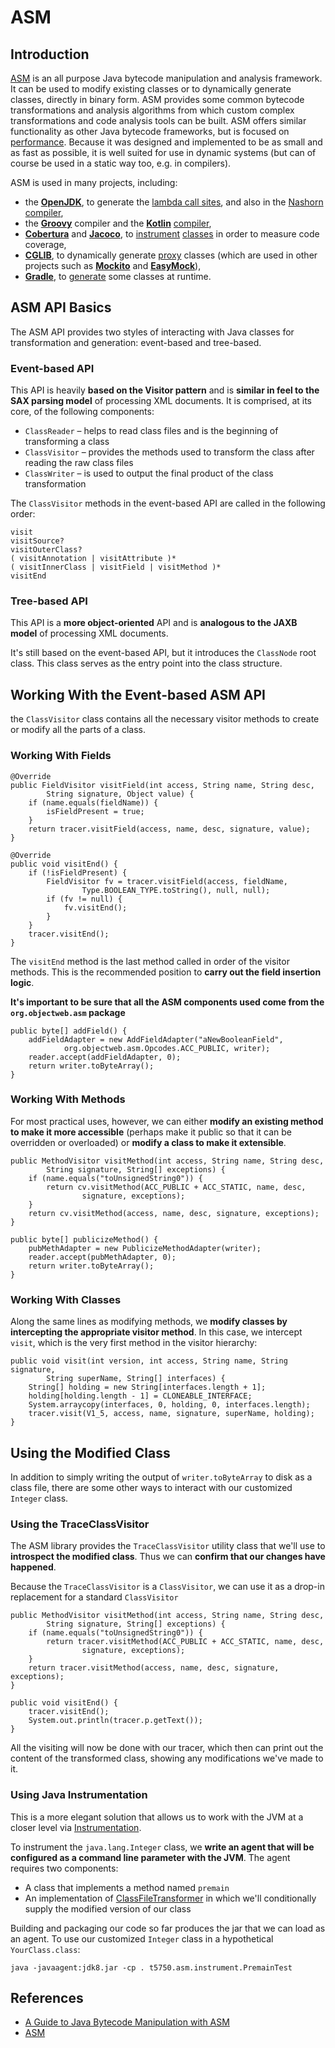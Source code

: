 # ASM

## Introduction
[ASM](https://asm.ow2.io/) is an all purpose Java bytecode manipulation and analysis framework. It can be used to modify existing classes or to dynamically generate classes, directly in binary form. ASM provides some common bytecode transformations and analysis algorithms from which custom complex transformations and code analysis tools can be built. ASM offers similar functionality as other Java bytecode frameworks, but is focused on [performance](https://asm.ow2.io/performance.html). Because it was designed and implemented to be as small and as fast as possible, it is well suited for use in dynamic systems (but can of course be used in a static way too, e.g. in compilers).

ASM is used in many projects, including:
- the **[OpenJDK](http://openjdk.java.net/)**, to generate the [lambda call sites](http://hg.openjdk.java.net/jdk8/jdk8/jdk/file/687fd7c7986d/src/share/classes/java/lang/invoke/InnerClassLambdaMetafactory.java), and also in the [Nashorn](https://en.wikipedia.org/wiki/Nashorn_(JavaScript_engine)) [compiler](http://hg.openjdk.java.net/jdk8/jdk8/nashorn/file/096dc407d310/src/jdk/nashorn/internal/codegen/ClassEmitter.java),
- the **[Groovy](http://www.groovy-lang.org/)** compiler and the **[Kotlin](https://kotlinlang.org/)** [compiler](https://github.com/JetBrains/kotlin/blob/v1.2.30/compiler/backend/src/org/jetbrains/kotlin/codegen/ClassBuilder.java),
- **[Cobertura](http://cobertura.github.io/cobertura/)** and **[Jacoco](http://www.eclemma.org/jacoco/)**, to [instrument](https://github.com/cobertura/cobertura/blob/v1_9_4/src/net/sourceforge/cobertura/instrument/ClassInstrumenter.java) [classes](https://github.com/jacoco/jacoco/blob/v0.8.1/org.jacoco.core/src/org/jacoco/core/instr/Instrumenter.java) in order to measure code coverage,
- **[CGLIB](https://github.com/cglib/cglib)**, to dynamically generate [proxy](https://github.com/cglib/cglib/blob/RELEASE_3_2_6/cglib/src/main/java/net/sf/cglib/core/ClassEmitter.java) classes (which are used in other projects such as **[Mockito](http://site.mockito.org/)** and **[EasyMock](http://easymock.org/)**),
- **[Gradle](https://gradle.org/)**, to [generate](https://github.com/gradle/gradle/blob/v4.6.0/subprojects/core/src/main/java/org/gradle/api/internal/AsmBackedClassGenerator.java) some classes at runtime.

## ASM API Basics
The ASM API provides two styles of interacting with Java classes for transformation and generation: event-based and tree-based.

### Event-based API
This API is heavily **based on the Visitor pattern** and is **similar in feel to the SAX parsing model** of processing XML documents. It is comprised, at its core, of the following components:
- `ClassReader` – helps to read class files and is the beginning of transforming a class
- `ClassVisitor` – provides the methods used to transform the class after reading the raw class files
- `ClassWriter` – is used to output the final product of the class transformation

The `ClassVisitor` methods in the event-based API are called in the following order:
```
visit
visitSource?
visitOuterClass?
( visitAnnotation | visitAttribute )*
( visitInnerClass | visitField | visitMethod )*
visitEnd
```

### Tree-based API
This API is a **more object-oriented** API and is **analogous to the JAXB model** of processing XML documents.

It's still based on the event-based API, but it introduces the `ClassNode` root class. This class serves as the entry point into the class structure.

## Working With the Event-based ASM API
the `ClassVisitor` class contains all the necessary visitor methods to create or modify all the parts of a class.

### Working With Fields
```
@Override
public FieldVisitor visitField(int access, String name, String desc,
        String signature, Object value) {
    if (name.equals(fieldName)) {
        isFieldPresent = true;
    }
    return tracer.visitField(access, name, desc, signature, value);
}

@Override
public void visitEnd() {
    if (!isFieldPresent) {
        FieldVisitor fv = tracer.visitField(access, fieldName,
                Type.BOOLEAN_TYPE.toString(), null, null);
        if (fv != null) {
            fv.visitEnd();
        }
    }
    tracer.visitEnd();
}
```
The `visitEnd` method is the last method called in order of the visitor methods. This is the recommended position to **carry out the field insertion logic**.

**It's important to be sure that all the ASM components used come from the `org.objectweb.asm` package**
```
public byte[] addField() {
    addFieldAdapter = new AddFieldAdapter("aNewBooleanField",
            org.objectweb.asm.Opcodes.ACC_PUBLIC, writer);
    reader.accept(addFieldAdapter, 0);
    return writer.toByteArray();
}
```

### Working With Methods
For most practical uses, however, we can either **modify an existing method to make it more accessible** (perhaps make it public so that it can be overridden or overloaded) or **modify a class to make it extensible**.
```
public MethodVisitor visitMethod(int access, String name, String desc,
        String signature, String[] exceptions) {
    if (name.equals("toUnsignedString0")) {
        return cv.visitMethod(ACC_PUBLIC + ACC_STATIC, name, desc,
                signature, exceptions);
    }
    return cv.visitMethod(access, name, desc, signature, exceptions);
}
```
```
public byte[] publicizeMethod() {
    pubMethAdapter = new PublicizeMethodAdapter(writer);
    reader.accept(pubMethAdapter, 0);
    return writer.toByteArray();
}
```

### Working With Classes
Along the same lines as modifying methods, we **modify classes by intercepting the appropriate visitor method**. In this case, we intercept `visit`, which is the very first method in the visitor hierarchy:
```
public void visit(int version, int access, String name, String signature,
        String superName, String[] interfaces) {
    String[] holding = new String[interfaces.length + 1];
    holding[holding.length - 1] = CLONEABLE_INTERFACE;
    System.arraycopy(interfaces, 0, holding, 0, interfaces.length);
    tracer.visit(V1_5, access, name, signature, superName, holding);
}
```

## Using the Modified Class
In addition to simply writing the output of `writer.toByteArray` to disk as a class file, there are some other ways to interact with our customized `Integer` class.

### Using the TraceClassVisitor
The ASM library provides the `TraceClassVisitor` utility class that we'll use to **introspect the modified class**. Thus we can **confirm that our changes have happened**.

Because the `TraceClassVisitor` is a `ClassVisitor`, we can use it as a drop-in replacement for a standard `ClassVisitor`
```
public MethodVisitor visitMethod(int access, String name, String desc,
        String signature, String[] exceptions) {
    if (name.equals("toUnsignedString0")) {
        return tracer.visitMethod(ACC_PUBLIC + ACC_STATIC, name, desc,
                signature, exceptions);
    }
    return tracer.visitMethod(access, name, desc, signature, exceptions);
}

public void visitEnd() {
    tracer.visitEnd();
    System.out.println(tracer.p.getText());
}
```
All the visiting will now be done with our tracer, which then can print out the content of the transformed class, showing any modifications we've made to it.

### Using Java Instrumentation
This is a more elegant solution that allows us to work with the JVM at a closer level via [Instrumentation](https://docs.oracle.com/javase/7/docs/api/java/lang/instrument/package-summary.html).

To instrument the `java.lang.Integer` class, we **write an agent that will be configured as a command line parameter with the JVM**. The agent requires two components:
- A class that implements a method named `premain`
- An implementation of [ClassFileTransformer](https://docs.oracle.com/javase/7/docs/api/java/lang/instrument/ClassFileTransformer.html) in which we'll conditionally supply the modified version of our class

Building and packaging our code so far produces the jar that we can load as an agent. To use our customized `Integer` class in a hypothetical `YourClass.class`:
```
java -javaagent:jdk8.jar -cp . t5750.asm.instrument.PremainTest
```

## References
- [A Guide to Java Bytecode Manipulation with ASM](https://www.baeldung.com/java-asm)
- [ASM](https://asm.ow2.io/)